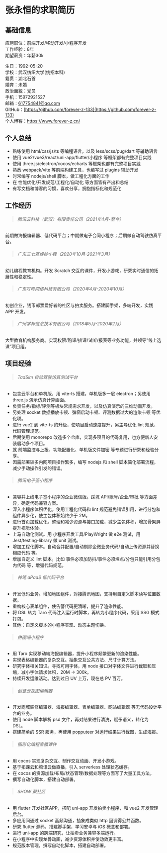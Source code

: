 # 张永恒的求职简历

## 基础信息

应聘职位：前端开发/移动开发/小程序开发<br />
工作经验：8年<br />
期望薪资：年薪30k<br />

生日：1992-05-20<br />
学校：武汉纺织大学(统招本科)<br />
籍贯：湖北石首<br />
婚育：未婚<br />
政治面貌：党员<br />
手机：15972921527<br />
邮箱：617754841@qq.com<br />
GitHub：[https://github.com/forever-z-133](https://github.com/forever-z-133)<br />
个人博客：https://www.forever-z.cn/<br />

## 个人总结

* 熟练使用 html/css/js/ts 等编程语言，以及 less/scss/pug/dart 等辅助语言
* 使用 vue2/vue3/react/uni-app/flutter/小程序 等框架都有完整项目实践
* 使用 three.js/electron/cocos/echarts 等框架也都有完整项目实践
* 熟悉 webpack/vite 等前端构建工具，也编写过 plugins 辅助开发
* 时常编写 nodejs/shell 脚本，做工程化方面的工作
* 在 性能优化/开发规范/工程化/自动化 等方面皆有产出和总结
* 有写文档和博客的习惯，喜欢分享，拥抱指标化和规范化

## 工作经历

> ###### 腾讯云科技（武汉）有限责任公司（2021年4月-至今）

前期做海报编辑器、低代码平台；中期做电子合同小程序；后期做自动驾驶仿真平台。

> ###### 广东三七互娱妙小程（2020年10月-2021年3月）

幼儿编程教育机构。开发 Scratch 交互的课件，开发小游戏，研究实时通信的拓展性和稳定性。

> ###### 广东叮咚网络科技有限公司（2020年4月-2020年10月）

初创企业，钱币邮票爱好者的社区与拍卖服务。搭建脚手架，多端开发，实践 APP 开发。

> ###### 广州学邦信息技术有限公司（2018年5月-2020年2月）

大型教育机构服务商。实现权限/购课/排课/试听/报表等业务功能，并领导“线上选课”项目组。

## 项目经验

> ###### TadSim 自动驾驶仿真测试平台

* 包含云平台和单机版，用 vite-ts 搭建，单机版多一层 electron；另使用 three.js 演示仿真计算画面。
* 负责任务/指标/评测等板块常规需求开发，以及仿真演示的三维动画开发。
* 另处理 socket 数据播放卡顿、弹窗启动卡顿、评测数据过大的渲染卡顿 等优化项。
* 进行 vue2 到 vite-ts 的升级，使项目启动速度提升，另主导优化 lint 规范、代码管理规范。
* 后期使用 monorepo 改造多个仓库，实现多项目的代码复用，也方便新人安装启动多个项目。
* 就 前端监控与上报、功能配置化、单机版文件加密 等专题进行研究和经验分享。
* 因需部署较多内网项目操作繁多，编写 nodejs 和 shell 脚本简化部署流程，减少手动操作引发的错误。

> ###### 腾讯电子签小程序

* 兼容并上线电子签小程序的企业微信版。踩坑 API/账号/企业/审批 等方面差异，确定代码兼容方案。
* 深入小程序体积优化。使用工程化代码和 lint 规范避免错误引用，进行分包和组件异步化，使主包体积始终少于 2M。
* 进行首页加载优化。整理和减少资源与接口加载，减少主包体积，增加骨架屏提升视觉体验。
* 上马自动化测试。用 小程序开发工具/PlayWright 做 e2e 测试，用 Jest/testing-library 做 unit 测试。
* 增加工程化脚本。自动合并配置/自动剔除企微业务代码/自动上传资源并替换相应代码 等。
* 增加自定义 lint 脚本。比如 事件必须加防抖/事件必须埋点/分包只能引用分包内代码 等，增强代码规范。

> ###### 神笔 aPaaS 低代码平台

* 开发低码业务。增加地图组件，对接腾讯地图，支持用自定义脚本读写位置数据。
* 重构核心表单组件，使告警代码更清晰，提升了渲染性能。
* 将 DSL 转为 Taro 代码注入运行时脚本，再转为小程序代码，采用 SSG 模式打包。
* 其他：自定义脚本的小程序实现、动态主题切换。

> ###### 拼图喵小程序

* 用 Taro 实现移动端海报编辑器，提升小程序频繁更新的渲染性能。
* 实现表格编辑器的复杂交互。抽象交互公共方法、尺寸计算方法。
* 研究字体相关知识。寻找可用字体，用 node 接口对字体文件进行截取和压缩，减小字体请求体积，20M -> 300k。
* 持续开发运维活动。达到过日 UV 上万，现在总 PV 百万。

> ###### 创意云视图编辑器

* 开发商城装修编辑器、海报编辑器、表单编辑器、网站编辑器 等无代码设计平台的业务。
* 使用 node 脚本解析 psd 文件，再对结果进行清洗，赋予语义，转化为 DSL。
* 搭建简单的 SSR 服务，再使用 popputeer 对运行结果进行截图，生成海报。

> ###### 图形化编程直播课件

* 用 cocos 实现复杂交互、制作交互动画、开发小游戏。
* 基于拓课云和腾讯云做直播，引入 serverless 处理状态缓存。
* 在 cocos 的资源加载/布局/状态管理/数据处理等方面写了大量工具方法。
* 撰写自动化脚本，搭建自动部署。

> ###### SHOW 藏社区

* 用 flutter 开发社区APP，搭配 uni-app 开发拍卖小程序，和 vue2 开发管理后台。
* 多应用间通过 socket 高频沟通，抽象成类似 http 回调得公共函数。
* 研究 flutter 源码，搭建脚手架，学习安卓与 iOS 概念和部署。
* 进行 uni-app 的跨端研究，让拍卖业务兼容多端运行。
* 在小程序中实现龙骨动画，减少资源体积并使动效更丰富。
* 规范版本管理，撰写自动化脚本，搭建自动部署。

